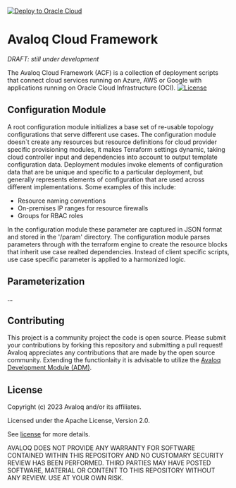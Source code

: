 <!---- Copyright (c) 2023 Avaloq and/or its affiliates. ---->
<!---- Licensed under the Apache 2.0 license shown at https://www.apache.org/licenses/LICENSE-2.0.  ---->

[![Deploy to Oracle Cloud](https://oci-resourcemanager-plugin.plugins.oci.oraclecloud.com/latest/deploy-to-oracle-cloud.svg)](https://cloud.oracle.com/resourcemanager/stacks/create?zipUrl=https://github.com/avaloqcloud/dev/archive/refs/heads/main.zip)

# Avaloq Cloud Framework

*DRAFT: still under development*

The Avaloq Cloud Framework (ACF) is a collection of deployment scripts that connect cloud services running on Azure, AWS or Google with applications running on Oracle Cloud Infrastructure (OCI). [![License](https://img.shields.io/badge/license-apache-green)](https://www.apache.org/licenses/LICENSE-2.0)

## Configuration Module
A root configuration module initializes a base set of re-usable topology configurations that serve different use cases. The configuration module doesn`t create any resources but resource definitions for cloud provider specific provisioning modules, it makes Terraform settings dynamic, taking cloud controller input and dependencies into account to output template configuration data. Deployment modules invoke elements of configuration data that are be unique and specific to a particular deployment, but generally represents elements of configuration that are used across different implementations. Some examples of this include:

- Resource naming conventions
- On-premises IP ranges for resource firewalls
- Groups for RBAC roles

In the configuration module these parameter are captured in JSON format and stored in the '/param' directory. The configuration module parses parameters through with the terraform engine to create the resource blocks that inherit use case realted dependencies. Instead of client specific scripts, use case specific parameter is applied to a harmonized logic.

## Parameterization
...

## Contributing
This project is a community project the code is open source.  Please submit your contributions by forking this repository and submitting a pull request!  Avaloq appreciates any contributions that are made by the open source community. Extending the functionlaity it is advisable to utilize the [Avaloq Development Module (ADM)](https://github.com/avaloqcloud/acf_ctl_dev).

## License
Copyright (c) 2023 Avaloq and/or its affiliates.

Licensed under the Apache License, Version 2.0.

See [license](https://www.apache.org/licenses/LICENSE-2.0) for more details.

AVALOQ DOES NOT PROVIDE ANY WARRANTY FOR SOFTWARE CONTAINED WITHIN THIS REPOSITORY AND NO CUSTOMARY SECURITY REVIEW HAS BEEN PERFORMED. THIRD PARTIES MAY HAVE POSTED SOFTWARE, MATERIAL OR CONTENT TO THIS REPOSITORY WITHOUT ANY REVIEW. USE AT YOUR OWN RISK. 

